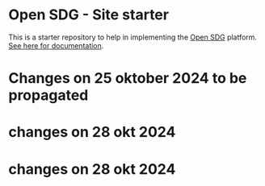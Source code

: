 # Open SDG - Site starter

This is a starter repository to help in implementing the [Open SDG](https://github.com/open-sdg/open-sdg) platform. [See here for documentation](https://open-sdg.readthedocs.io).

# Changes on 25 oktober 2024 to be propagated
# changes on 28 okt 2024
# changes on 28 okt 2024




